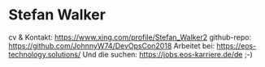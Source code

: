 Stefan Walker
=

cv & Kontakt: https://www.xing.com/profile/Stefan_Walker2
github-repo: https://github.com/JohnnyW74/DevOpsCon2018
Arbeitet bei: https://eos-technology.solutions/
Und die suchen: https://jobs.eos-karriere.de/de ;-)